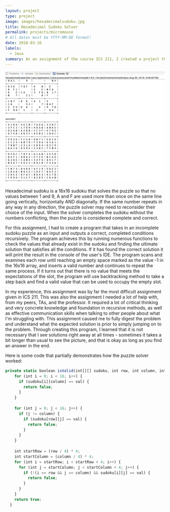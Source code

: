 ```yaml
---
layout: project
type: project
image: images/hexadecimalsudoku.jpg
title: Hexadecimal Sudoku Solver
permalink: projects/micromouse
# All dates must be YYYY-MM-DD format!
date: 2018-03-16
labels:
  - Java
summary: As an assignment of the course ICS 211, I created a project that creates a sudoku puzzle solver.
---
```



<img class="ui medium right floated rounded image" src="../images/hexadecimalsudokupic.png">


Hexadecimal sudoku is a 16x16 sudoku that solves the puzzle so that no values between 1 and 9, A and F are used more than once on the same line going vertically, horizontally AND diagonally. If the same number repeats in any way in any direction, the puzzle solver may need to reconsider their choice of the input. When the solver completes the sudoku without the numbers conflicting, then the puzzle is considered complete and correct. 

For this assignment, I had to create a program that takes in an incomplete sudoku puzzle as an input and outputs a correct, completed conditions recursively. The program achieves this by running numerous functions to check the values that already exist in the sudoku and finding the ultimate solution that satisfies all the conditions. If it has found the correct solution it will print the result in the console of the user's IDE. The program scans and examines each row until reaching an empty space marked as the value -1 in the 16x16 array, and inserts a valid number and continues to repeat the same process. If it turns out that there is no value that meets the expectations of the slot, the program will use backtracking method to take a step back and find a valid value that can be used to occupy the empty slot.

In my experience, this assignment was by far the most difficult assignment given in ICS 211. This was also the assignment I needed a lot of help with, from my peers, TAs, and the professor. It required a lot of critical thinking and very concrete knowledge and foundation in recursive methods, as well as effective communication skills when talking to other people about what I'm struggling with. This assignment caused me to fully digest the problem and understand what the expected solution is prior to simply jumping on to the problem. Through creating this program, I learned that it is not necessary that I see solutions right away at all times - sometimes it takes a bit longer than usual to see the picture, and that is okay as long as you find an answer in the end.


Here is some code that partially demonstrates how the puzzle solver worked:

```js
private static boolean isValid(int[][] sudoku, int row, int column, int val) {
    for (int i = 0; i < 16; i++) {
      if (sudoku[i][column] == val) {
        return false;
      }
    }

    for (int j = 0; j < 16; j++) {
      if (j != column) {
        if (sudoku[row][j] == val) {
          return false;
        }
      }
    }

    int startRow = (row / 4) * 4;
    int startColumn = (column / 4) * 4;
    for (int i = startRow; i < startRow + 4; i++) {
      for (int j = startColumn; j < startColumn + 4; j++) {
        if (!(i == row && j == column) && sudoku[i][j] == val) {
          return false;
        }
      }
    }
    return true;
  }

```



